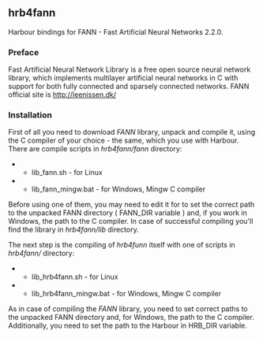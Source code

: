 ## hrb4fann

Harbour bindings for FANN - Fast Artificial Neural Networks 2.2.0.

### Preface

Fast Artificial Neural Network Library is a free open source neural network library, which implements multilayer artificial neural networks in C with support for both fully connected and sparsely connected networks.
FANN official site is http://leenissen.dk/

### Installation

First of all you need to download _FANN_ library, unpack and compile it, using the C compiler of your choice - the same, which you use with Harbour.
There are compile scripts in _hrb4fann/fann_ directory:

* - lib_fann.sh         - for Linux
* - lib_fann_mingw.bat  - for Windows, Mingw C compiler

Before using one of them, you may need to edit it for to set the correct path to the unpacked FANN directory ( FANN_DIR variable ) and, if you work in Windows, the path to the C compiler.
In case of successful compiling you'll find the library in _hrb4fann/lib_ directory.

The next step is the compiling of _hrb4funn_ itself with one of scripts in _hrb4fann/_ directory:

* - lib_hrb4fann.sh         - for Linux
* - lib_hrb4fann_mingw.bat  - for Windows, Mingw C compiler

As in case of compiling the _FANN_ library, you need to set correct paths to the unpacked FANN directory and, for Windows, the path to the C compiler.
Additionally, you need to set the path to the Harbour in HRB_DIR variable.
